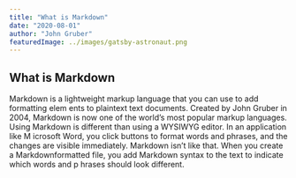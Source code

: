 ```yaml
---
title: "What is Markdown"
date: "2020-08-01"
author: "John Gruber"
featuredImage: ../images/gatsby-astronaut.png
---
```

## What is Markdown
Markdown is a lightweight markup language that you can use to add formatting elem
ents to plaintext text documents. Created by John Gruber in 2004, Markdown is now
 one of the world’s most popular markup languages.
Using Markdown is different than using a WYSIWYG editor. In an application like M
icrosoft Word, you click buttons to format words and phrases, and the changes are
 visible immediately. Markdown isn’t like that. When you create a Markdownformatted file, you add Markdown syntax to the text to indicate which words and p
hrases should look different. 
